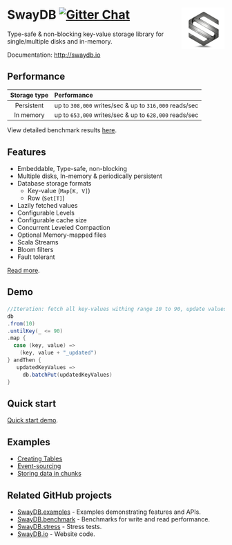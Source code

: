 # <img src="docs/logo.png" align = "right"/> SwayDB [![Gitter Chat][gitter-badge]][gitter-link]

[gitter-badge]: https://badges.gitter.im/Join%20Chat.svg
[gitter-link]: https://gitter.im/SwayDB-chat/Lobby

Type-safe & non-blocking key-value storage library for single/multiple disks and in-memory.

Documentation: http://swaydb.io

## Performance

| Storage  type   | Performance                               
|:---------------:|:------------------------------------------------------
| Persistent      | up to `308,000` writes/sec & up to `316,000` reads/sec                
| In memory       | up to `653,000` writes/sec & up to `628,000` reads/sec                

View detailed benchmark results [here](http://swaydb.io/performance/macbook-pro-mid-2014/memory). 

## Features

- Embeddable, Type-safe, non-blocking
- Multiple disks, In-memory & periodically persistent
- Database storage formats
    - Key-value (`Map[K, V]`)
    - Row (`Set[T]`)
- Lazily fetched values
- Configurable Levels
- Configurable cache size
- Concurrent Leveled Compaction
- Optional Memory-mapped files
- Scala Streams
- Bloom filters
- Fault tolerant

[Read more](http://swaydb.io/).

## Demo
```scala
//Iteration: fetch all key-values withing range 10 to 90, update values and batch write updated key-values
db
.from(10)
.untilKey(_ <= 90)
.map {
  case (key, value) =>
    (key, value + "_updated")
} andThen {
   updatedKeyValues =>
     db.batchPut(updatedKeyValues)
}
```
## Quick start
[Quick start demo](http://swaydb.io/quick-start).

## Examples 
- [Creating Tables](http://swaydb.io/examples/creating-tables)
- [Event-sourcing](http://swaydb.io/examples/event-sourcing)
- [Storing data in chunks](http://swaydb.io/examples/storing-data-in-chunks)

## Related GitHub projects
- [SwayDB.examples](https://github.com/simerplaha/SwayDB.examples) - Examples demonstrating features and APIs.
- [SwayDB.benchmark](https://github.com/simerplaha/SwayDB.benchmark) - Benchmarks for write and read performance.
- [SwayDB.stress](https://github.com/simerplaha/SwayDB.stress) - Stress tests.
- [SwayDB.io](https://github.com/simerplaha/SwayDB.io) - Website code.